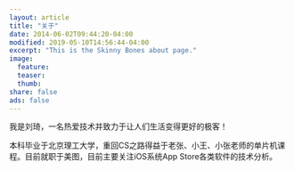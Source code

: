 ```yaml
---
layout: article
title: "关于"
date: 2014-06-02T09:44:20-04:00
modified: 2019-05-10T14:56:44-04:00
excerpt: "This is the Skinny Bones about page."
image:
  feature:
  teaser:
  thumb:
share: false
ads: false
---
```


我是刘琦，一名热爱技术并致力于让人们生活变得更好的极客！

本科毕业于北京理工大学，重回CS之路得益于老张、小王、小张老师的单片机课程。目前就职于美图，目前主要关注iOS系统App Store各类软件的技术分析。